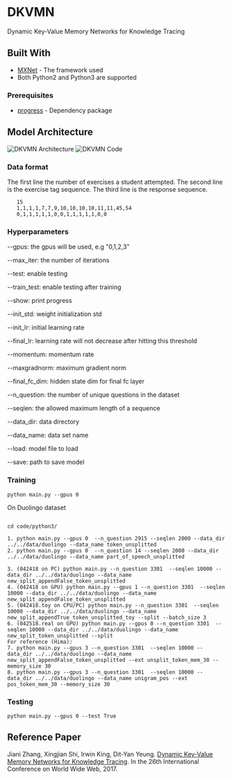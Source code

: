 # DKVMN

Dynamic Key-Value Memory Networks for Knowledge Tracing

## Built With

* [MXNet](https://github.com/dmlc/mxnet) - The framework used
* Both Python2 and Python3 are supported

### Prerequisites
* [progress](https://pypi.python.org/pypi/progress) - Dependency package

## Model Architecture

![DKVMN Architecture](https://github.com/jennyzhang0215/DKVMN/blob/master/DKVMN_architecture.png)
![DKVMN Code](https://github.com/jennyzhang0215/DKVMN/blob/master/DKVMN_code.png)

### Data format

The first line the number of exercises a student attempted.
The second line is the exercise tag sequence.
The third line is the response sequence.

 ```
    15
    1,1,1,1,7,7,9,10,10,10,10,11,11,45,54
    0,1,1,1,1,1,0,0,1,1,1,1,1,0,0
 ```

### Hyperparameters

--gpus: the gpus will be used, e.g "0,1,2,3"

--max_iter: the number of iterations

--test: enable testing

--train_test: enable testing after training

--show: print progress

--init_std: weight initialization std

--init_lr: initial learning rate

--final_lr: learning rate will not decrease after hitting this threshold

--momentum: momentum rate

--maxgradnorm: maximum gradient norm

--final_fc_dim: hidden state dim for final fc layer

--n_question: the number of unique questions in the dataset

--seqlen: the allowed maximum length of a sequence

--data_dir: data directory

--data_name: data set name

--load: model file to load

--save: path to save model



### Training
 ```
 python main.py --gpus 0
 ```

On Duolingo dataset
```

cd code/python3/

1. python main.py --gpus 0  --n_question 2915 --seqlen 2000 --data_dir ../../data/duolingo --data_name token_unsplitted 
2. python main.py --gpus 0  --n_question 14 --seqlen 2000 --data_dir ../../data/duolingo --data_name part_of_speech_unsplitted 

3. (042418 on PC) python main.py --n_question 3301  --seqlen 10000 --data_dir ../../data/duolingo --data_name new_split_appendFalse_token_unsplitted
4. (042418 on GPU) python main.py --gpus 1 --n_question 3301  --seqlen 10000 --data_dir ../../data/duolingo --data_name new_split_appendFalse_token_unsplitted
5. (042418.toy on CPU/PC) python main.py --n_question 3301  --seqlen 10000 --data_dir ../../data/duolingo --data_name new_split_appendTrue_token_unsplitted_toy --split --batch_size 3 
6. (042518.real on GPU) python main.py --gpus 0 --n_question 3301  --seqlen 10000 --data_dir ../../data/duolingo --data_name new_split_token_unsplitted --split
For reference (Hima):
7. python main.py --gpus 3 --n_question 3301  --seqlen 10000 --data_dir ../../data/duolingo --data_name new_split_appendFalse_token_unsplitted --ext unsplit_token_mem_30 --memory_size 30
8. python main.py --gpus 3 --n_question 3301  --seqlen 10000 --data_dir ../../data/duolingo --data_name unigram_pos --ext pos_token_mem_30 --memory_size 30
```
### Testing
 ```
 python main.py --gpus 0 --test True
 ```

## Reference Paper

Jiani Zhang, Xingjian Shi, Irwin King, Dit-Yan Yeung. [Dynamic Key-Value Memory Networks for Knowledge Tracing](https://arxiv.org/pdf/1611.08108.pdf).
In the 26th International Conference on World Wide Web, 2017.

